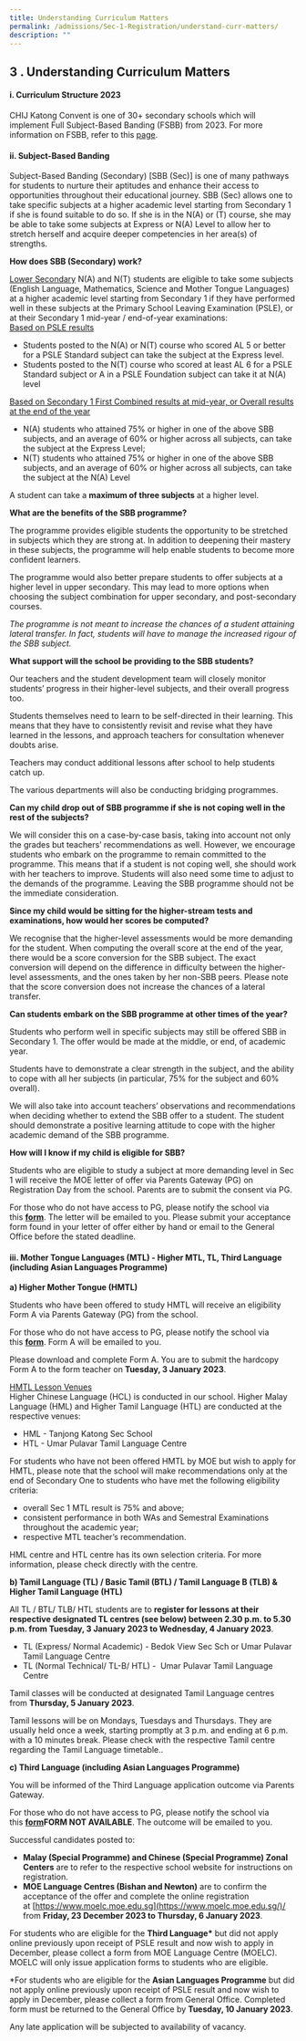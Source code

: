 ```yaml
---
title: Understanding Curriculum Matters
permalink: /admissions/Sec-1-Registration/understand-curr-matters/
description: ""
---
```

## 3 \. Understanding Curriculum Matters

#### i. Curriculum Structure 2023

CHIJ Katong Convent is one of 30+ secondary schools which will implement Full Subject-Based Banding (FSBB) from 2023. For more information on FSBB, refer to this [page](/learning/fsbb/).

#### ii. Subject-Based Banding

Subject-Based Banding (Secondary) \[SBB (Sec)\] is one of many pathways for students to nurture their aptitudes and enhance their access to opportunities throughout their educational journey. SBB (Sec) allows one to take specific subjects at a higher academic level starting from Secondary 1 if she is found suitable to do so. If she is in the N(A) or (T) course, she may be able to take some subjects at Express or N(A) Level to allow her to stretch herself and acquire deeper competencies in her area(s) of strengths.

**How does SBB (Secondary) work?**

<u>Lower Secondary</u> N(A) and N(T) students are eligible to take some subjects (English Language, Mathematics, Science and Mother Tongue Languages) at a higher academic level starting from Secondary 1 if they have performed well in these subjects at the Primary School Leaving Examination (PSLE), or at their Secondary 1 mid-year / end-of-year examinations:  <br>
<u>Based on PSLE results</u>

*   Students posted to the N(A) or N(T) course who scored AL 5 or better for a PSLE Standard subject can take the subject at the Express level.
*   Students posted to the N(T) course who scored at least AL 6 for a PSLE Standard subject or A in a PSLE Foundation subject can take it at N(A) level

<u>Based on Secondary 1 First Combined results at mid-year, or Overall results at the end of the year</u>

*   N(A) students who attained 75% or higher in one of the above SBB subjects, and an average of 60% or higher across all subjects, can take the subject at the Express Level;
*   N(T) students who attained 75% or higher in one of the above SBB subjects, and an average of 60% or higher across all subjects, can take the subject at the N(A) Level

A student can take a **maximum of three subjects** at a higher level.

**What are the benefits of the SBB programme?**

The programme provides eligible students the opportunity to be stretched in subjects which they are strong at. In addition to deepening their mastery in these subjects, the programme will help enable students to become more confident learners.

The programme would also better prepare students to offer subjects at a higher level in upper secondary. This may lead to more options when choosing the subject combination for upper secondary, and post-secondary courses.

_The programme is not meant to increase the chances of a student attaining lateral transfer. In fact, students will have to manage the increased rigour of the SBB subject._

**What support will the school be providing to the SBB students?**

Our teachers and the student development team will closely monitor students’ progress in their higher-level subjects, and their overall progress too.

Students themselves need to learn to be self-directed in their learning. This means that they have to consistently revisit and revise what they have learned in the lessons, and approach teachers for consultation whenever doubts arise.

Teachers may conduct additional lessons after school to help students catch up.

The various departments will also be conducting bridging programmes.

**Can my child drop out of SBB programme if she is not coping well in the rest of the subjects?**

We will consider this on a case-by-case basis, taking into account not only the grades but teachers’ recommendations as well. However, we encourage students who embark on the programme to remain committed to the programme. This means that if a student is not coping well, she should work with her teachers to improve. Students will also need some time to adjust to the demands of the programme. Leaving the SBB programme should not be the immediate consideration.

**Since my child would be sitting for the higher-stream tests and examinations, how would her scores be computed?**

We recognise that the higher-level assessments would be more demanding for the student. When computing the overall score at the end of the year, there would be a score conversion for the SBB subject. The exact conversion will depend on the difference in difficulty between the higher-level assessments, and the ones taken by her non-SBB peers. Please note that the score conversion does not increase the chances of a lateral transfer.

**Can students embark on the SBB programme at other times of the year?**

Students who perform well in specific subjects may still be offered SBB in Secondary 1. The offer would be made at the middle, or end, of academic year.

Students have to demonstrate a clear strength in the subject, and the ability to cope with all her subjects (in particular, 75% for the subject and 60% overall).

We will also take into account teachers’ observations and recommendations when deciding whether to extend the SBB offer to a student. The student should demonstrate a positive learning attitude to cope with the higher academic demand of the SBB programme.

**How will I know if my child is eligible for SBB?**

Students who are eligible to study a subject at more demanding level in Sec 1 will receive the MOE letter of offer via Parents Gateway (PG) on Registration Day from the school. Parents are to submit the consent via PG.

For those who do not have access to PG, please notify the school via this **[form](https://go.gov.sg/welcome-to-kc-2023)**. The letter will be emailed to you. Please submit your acceptance form found in your letter of offer either by hand or email to the General Office before the stated deadline.

#### iii. Mother Tongue Languages (MTL) - Higher MTL, TL, Third Language (including Asian Languages Programme)

**a) Higher Mother Tongue (HMTL)**

Students who have been offered to study HMTL will receive an eligibility Form A via Parents Gateway (PG) from the school.

For those who do not have access to PG, please notify the school via this [**form**](https://go.gov.sg/welcome-to-kc-2023). Form A will be emailed to you.

Please download and complete Form A. You are to submit the hardcopy Form A to the form teacher on **Tuesday, 3 January 2023**.

<u>HMTL Lesson Venues</u><br>
Higher Chinese Language (HCL) is conducted in our school. Higher Malay Language (HML) and Higher Tamil Language (HTL) are conducted at the respective venues:

*   HML - Tanjong Katong Sec School
*   HTL - Umar Pulavar Tamil Language Centre

For students who have not been offered HMTL by MOE but wish to apply for HMTL, please note that the school will make recommendations only at the end of Secondary One to students who have met the following eligibility criteria:

*   overall Sec 1 MTL result is 75% and above;
*   consistent performance in both WAs and Semestral Examinations throughout the academic year;
*   respective MTL teacher’s recommendation.

HML centre and HTL centre has its own selection criteria. For more information, please check directly with the centre.

**b) Tamil Language (TL) / Basic Tamil (BTL) / Tamil Language B (TLB) & Higher Tamil Language (HTL)**

All TL / BTL/ TLB/ HTL students are to **register for lessons at their respective designated TL centres (see below) between 2.30 p.m. to 5.30 p.m. from Tuesday, 3 January 2023 to Wednesday, 4 January 2023**.

*   TL (Express/ Normal Academic) - Bedok View Sec Sch or Umar Pulavar Tamil Language Centre
*   TL (Normal Technical/ TL-B/ HTL) -  Umar Pulavar Tamil Language Centre

Tamil classes will be conducted at designated Tamil Language centres from **Thursday, 5 January 2023**.

Tamil lessons will be on Mondays, Tuesdays and Thursdays. They are usually held once a week, starting promptly at 3 p.m. and ending at 6 p.m. with a 10 minutes break. Please check with the respective Tamil centre regarding the Tamil Language timetable..

**c) Third Language (including Asian Languages Programme)** 

You will be informed of the Third Language application outcome via Parents Gateway.

For those who do not have access to PG, please notify the school via this [**form**](https://go.gov.sg/welcome-to-kc)**FORM NOT AVAILABLE**. The outcome will be emailed to you.

Successful candidates posted to:

*   **Malay (Special Programme) and Chinese (Special Programme) Zonal Centers** are to refer to the respective school website for instructions on registration.
*   **MOE Language Centres (Bishan and Newton)** are to confirm the acceptance of the offer and complete the online registration at [https://www.moelc.moe.edu.sg](https://www.moelc.moe.edu.sg/)/ from **Friday, 23 December 2023 to Thursday, 6 January 2023**.

For students who are eligible for the **Third Language\*** but did not apply online previously upon receipt of PSLE result and now wish to apply in December, please collect a form from MOE Language Centre (MOELC). MOELC will only issue application forms to students who are eligible.  
  
*For students who are eligible for the **Asian Languages Programme** but did not apply online previously upon receipt of PSLE result and now wish to apply in December, please collect a form from General Office. Completed form must be returned to the General Office by **Tuesday, 10 January 2023**.  
  
Any late application will be subjected to availability of vacancy.